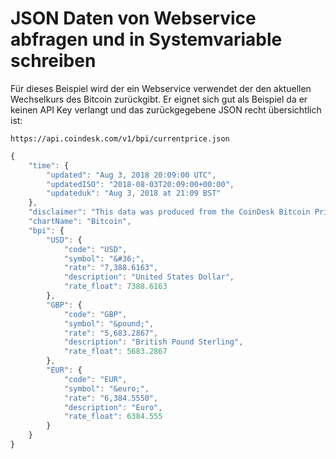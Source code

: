 # JSON Daten von Webservice abfragen und in Systemvariable schreiben

Für dieses Beispiel wird der ein Webservice verwendet der den aktuellen Wechselkurs des Bitcoin zurückgibt. Er eignet sich gut als Beispiel da er keinen API Key verlangt und das zurückgegebene JSON recht übersichtlich ist:

`https://api.coindesk.com/v1/bpi/currentprice.json`

```Javascript
{
	"time": {
		"updated": "Aug 3, 2018 20:09:00 UTC",
		"updatedISO": "2018-08-03T20:09:00+00:00",
		"updateduk": "Aug 3, 2018 at 21:09 BST"
	},
	"disclaimer": "This data was produced from the CoinDesk Bitcoin Price Index (USD). Non-USD currency data converted using hourly conversion rate from openexchangerates.org",
	"chartName": "Bitcoin",
	"bpi": {
		"USD": {
			"code": "USD",
			"symbol": "&#36;",
			"rate": "7,388.6163",
			"description": "United States Dollar",
			"rate_float": 7388.6163
		},
		"GBP": {
			"code": "GBP",
			"symbol": "&pound;",
			"rate": "5,683.2867",
			"description": "British Pound Sterling",
			"rate_float": 5683.2867
		},
		"EUR": {
			"code": "EUR",
			"symbol": "&euro;",
			"rate": "6,384.5550",
			"description": "Euro",
			"rate_float": 6384.555
		}
	}
}
```

